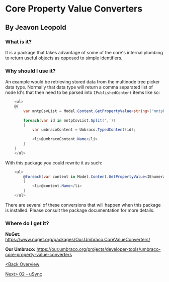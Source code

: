 # Core Property Value Converters
## By Jeavon Leopold

### What is it?
It is a package that takes advantage of some of the core's internal plumbing to return useful objects as opposed to simple identifiers.

### Why should I use it?
An example would be retrieving stored data from the multinode tree picker data type.  Normally that data type will return a comma separated list of node Id's that then need to be parsed into `IPublishedContent` items like so:

```c#
    <ul>
    @{
        var mntpCsvList = Model.Content.GetPropertyValue<string>("mntpPropertyAlias");
        
        foreach(var id in mntpCsvList.Split(','))
        {
            var umbracoContent = Umbraco.TypedContent(id);
            
            <li>@umbracoContent.Name</li>
        }
    }
    </ul>
```

With this package you could rewrite it as such:
```c#
    <ul>
        @foreach(var content in Model.Content.GetPropertyValue<IEnumerable<IPublishedContent>>("mntpPropertyAlias"))
        {
            <li>@content.Name</li>
        }
    </ul>
```

There are several of these conversions that will happen when this package is installed.  Please consult the package documentation for more details.

### Where do I get it?

**NuGet:** https://www.nuget.org/packages/Our.Umbraco.CoreValueConverters/

**Our Umbraco:** https://our.umbraco.org/projects/developer-tools/umbraco-core-property-value-converters

[<Back Overview](README.md)

[Next> 02 - uSync](02%20-%20uSync.md)
